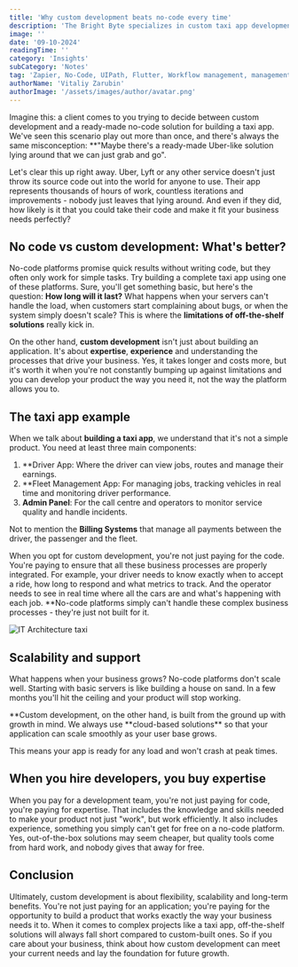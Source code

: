 ```yaml
---
title: 'Why custom development beats no-code every time'
description: 'The Bright Byte specializes in custom taxi app development on Flutter. We provide scalable and tailored solutions, focusing on cloud-based infrastructure, business processes, and long-term support for B2B and B2C markets'
image: ''
date: '09-10-2024'
readingTime: ''
category: 'Insights'
subCategory: 'Notes'
tag: 'Zapier, No-Code, UIPath, Flutter, Workflow management, management'
authorName: 'Vitaliy Zarubin'
authorImage: '/assets/images/author/avatar.png'
---
```


Imagine this: a client comes to you trying to decide between custom development and a ready-made no-code solution for building a taxi app. We've seen this scenario play out more than once, and there's always the same misconception: \*\*"Maybe there's a ready-made Uber-like solution lying around that we can just grab and go".

Let's clear this up right away. Uber, Lyft or any other service doesn't just throw its source code out into the world for anyone to use. Their app represents thousands of hours of work, countless iterations and improvements - nobody just leaves that lying around. And even if they did, how likely is it that you could take their code and make it fit your business needs perfectly?

## No code vs custom development: What's better?

No-code platforms promise quick results without writing code, but they often only work for simple tasks. Try building a complete taxi app using one of these platforms. Sure, you'll get something basic, but here's the question: **How long will it last?** What happens when your servers can't handle the load, when customers start complaining about bugs, or when the system simply doesn't scale? This is where the **limitations of off-the-shelf solutions** really kick in.

On the other hand, **custom development** isn't just about building an application. It's about **expertise**, **experience** and understanding the processes that drive your business. Yes, it takes longer and costs more, but it's worth it when you're not constantly bumping up against limitations and you can develop your product the way you need it, not the way the platform allows you to.

## The taxi app example

When we talk about **building a taxi app**, we understand that it's not a simple product. You need at least three main components:

1. \*\*Driver App: Where the driver can view jobs, routes and manage their earnings.
2. \*\*Fleet Management App: For managing jobs, tracking vehicles in real time and monitoring driver performance.
3. **Admin Panel**: For the call centre and operators to monitor service quality and handle incidents.

Not to mention the **Billing Systems** that manage all payments between the driver, the passenger and the fleet.

When you opt for custom development, you're not just paying for the code. You're paying to ensure that all these business processes are properly integrated. For example, your driver needs to know exactly when to accept a ride, how long to respond and what metrics to track. And the operator needs to see in real time where all the cars are and what's happening with each job. \*\*No-code platforms simply can't handle these complex business processes - they're just not built for it.

![IT Architecture taxi](https://imgur.com/ZBduaqS.jpg)

## Scalability and support

What happens when your business grows? No-code platforms don't scale well. Starting with basic servers is like building a house on sand. In a few months you'll hit the ceiling and your product will stop working.

**Custom development, on the other hand, is built from the ground up with growth in mind. We always use **cloud-based solutions\*\* so that your application can scale smoothly as your user base grows.

This means your app is ready for any load and won't crash at peak times.

## When you hire developers, you buy expertise

When you pay for a development team, you're not just paying for code, you're paying for expertise. That includes the knowledge and skills needed to make your product not just "work", but work efficiently. It also includes experience, something you simply can't get for free on a no-code platform. Yes, out-of-the-box solutions may seem cheaper, but quality tools come from hard work, and nobody gives that away for free.

## Conclusion

Ultimately, custom development is about flexibility, scalability and long-term benefits. You're not just paying for an application; you're paying for the opportunity to build a product that works exactly the way your business needs it to. When it comes to complex projects like a taxi app, off-the-shelf solutions will always fall short compared to custom-built ones. So if you care about your business, think about how custom development can meet your current needs and lay the foundation for future growth.
